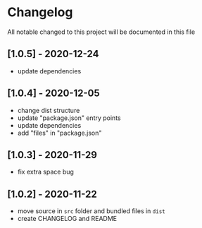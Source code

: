 # Changelog
All notable changed to this project will be documented in this file

## [1.0.5] - 2020-12-24
- update dependencies

## [1.0.4] - 2020-12-05
- change dist structure
- update "package.json" entry points
- update dependencies
- add "files" in "package.json"

## [1.0.3] - 2020-11-29
- fix extra space bug

## [1.0.2] - 2020-11-22
- move source in `src` folder and bundled files in `dist`
- create CHANGELOG and README
